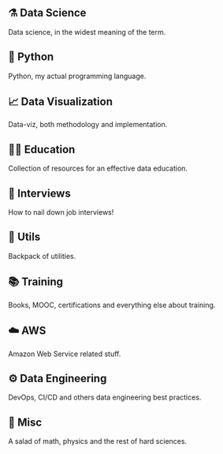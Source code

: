 ## ⚗️ Data Science

Data science, in the widest meaning of the term.

## 🐍 Python

Python, my actual programming language.

## 📈 Data Visualization

Data-viz, both methodology and implementation.

## 👨‍🏫 Education

Collection of resources for an effective data education.

## 👔 Interviews

How to nail down job interviews!

## 🎒 Utils

Backpack of utilities.

## 📚 Training

Books, MOOC, certifications and everything else about training.

## ☁️ AWS

Amazon Web Service related stuff.

## ⚙️ Data Engineering

DevOps, CI/CD and others data engineering best practices.

## 🥗 Misc

A salad of math, physics and the rest of hard sciences.